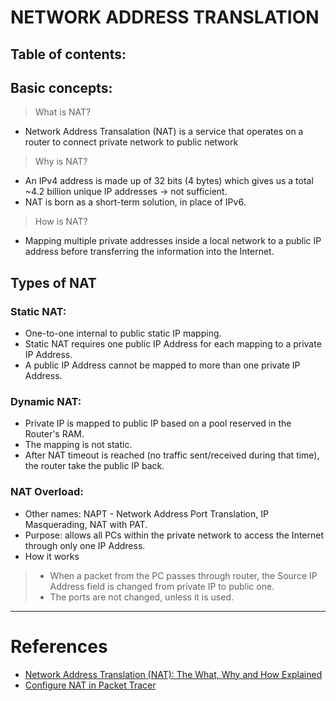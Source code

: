 # NETWORK ADDRESS TRANSLATION

## Table of contents:

## Basic concepts:
> What is NAT?
- Network Address Transalation (NAT) is a service that operates on a router to connect private network to public network

> Why is NAT?
- An IPv4 address is made up of 32 bits (4 bytes) which gives us a total ~4.2 billion unique IP addresses -> not sufficient.
- NAT is born as a short-term solution, in place of IPv6.

> How is NAT?
- Mapping multiple private addresses inside a local network to a public IP address before transferring the information into the Internet. 

## Types of NAT
###  Static NAT:
- One-to-one internal to public static IP mapping.
- Static NAT requires one public IP Address for each mapping to a private IP Address. 
- A public IP Address cannot be mapped to more than one private IP Address.

### Dynamic NAT:
- Private IP is mapped to public IP based on a pool reserved in the Router's RAM.
- The mapping is not static.
- After NAT timeout is reached (no traffic sent/received during that time), the router take the public IP back.

### NAT Overload:
- Other names: NAPT - Network Address Port Translation, IP Masquerading, NAT with PAT.
- Purpose: allows all PCs within the private network to access the Internet through only one IP Address.
- How it works
> - When a packet from the PC passes through router, the Source IP Address field is changed from private IP to public one.
> - The ports are not changed, unless it is used.


----
# References
- [Network Address Translation (NAT): The What, Why and How Explained](https://blog.davidvarghese.dev/posts/nat-explained/)
- [Configure NAT in Packet Tracer](https://ccnatutorials.in/packet-tracer/configure-nat-in-packet-tracer-a-step-by-step-guide/#:~:text=Step-by-Step%20Guide%20to%20Configure%20NAT%20in%20Packet%20Tracer,7%20Step%207%3A%20Test%20the%20NAT%20Configuration%20)
